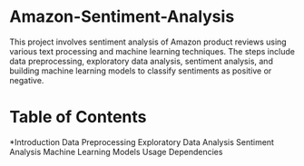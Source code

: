 # Amazon-Sentiment-Analysis
This project involves sentiment analysis of Amazon product reviews using various text processing and machine learning techniques. The steps include data preprocessing, exploratory data analysis, sentiment analysis, and building machine learning models to classify sentiments as positive or negative.

# Table of Contents
*Introduction
Data Preprocessing
Exploratory Data Analysis
Sentiment Analysis
Machine Learning Models
Usage
Dependencies
